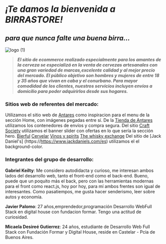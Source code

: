 # ***¡Te damos la bienvenida a BIRRASTORE!***
## ***para que nunca falte una buena birra...***
![logo (1)](https://user-images.githubusercontent.com/87153984/128464407-fafe457c-6440-463d-9633-bfc81168d8b6.png)

> ***El sitio de ecommerce realizado especialmente para los amantes de la cerveza se especializá en la venta de cervezas artesanales con una gran variedad de marcas,excelente calidad y al mejor precio del mercado.
El público objetivo son hombres y mujeres de entre 18 y 35 años
que vivan en caba y el conurbano. Para mayor comodidad de los clientes, nuestros servicios incluyen envios a domicilio para poder adquirirlos desde sus hogares.*** 

### Sitios web de referentes del mercado:

 Utilizamos el sitio web de [Antares](https://www.cervezaantares.com/) como inspiracion para el menu de la sección Home, con imágenes pegadas entre sí.
 De la [Tienda de Antares](https://tienda.cervezaantares.com/) utilizamos los contenedores de envíos y compra segura.
  Del sitio [Craft Society](https://www.craftsociety.com.ar/) utilizamos el banner slider con ofertas en lo que sería la sección hero.
 [Bierful](https://tienda.bierful.com/)
 [Cervelar](https://cervelar.com.ar/)
 [Vinos y spirits](https://www.vinosyspirits.com/)
 [The whisky exchange](https://www.thewhiskyexchange.com/)
 Del sitio de [Jack Daniel's] (https://https://www.jackdaniels.com/es) utilizamos el el background-color.

### Integrantes del grupo de desarrollo:

**Gabriel Keilty**: Me considero autodidacta y curioso, me interesan ambos lados
del desarrollo web, tanto el front-end como el back-end. Bueno, puede que
un poquito más el back, pero con las herramientas modernas para el front
como react.js, hoy por hoy, para mí ambos frentes son igual de interesantes.
Como pasatiempos, me gusta hacer senderismo, leer sobre autos y economía.

**Javier Palomo**: 27 años,emprendedor,programación Desarrollo WebFull Stack en digital house con fundacion formar. Tengo una actitud de curiosidad.

**Micaela Desireé Gutierrez**:
24 años, estudiante de Desarrollo Web Full Stack con Fundación Formar y Digital House, reside en Castelar - Pcia de Buenos Aires.